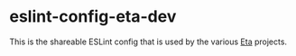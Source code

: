 # eslint-config-eta-dev

This is the shareable ESLint config that is used by the various [Eta](https://eta.js.org) projects.